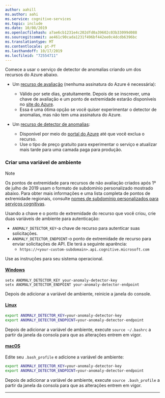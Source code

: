 ```yaml
---
author: aahill
ms.author: aahi
ms.service: cognitive-services
ms.topic: include
ms.date: 10/08/2019
ms.openlocfilehash: a7ae6cb1231e4c202dfd0a39602c03b33099d088
ms.sourcegitcommit: ae461c90cada1231f496bf442ee0c4dcdb6396bc
ms.translationtype: MT
ms.contentlocale: pt-PT
ms.lasthandoff: 10/17/2019
ms.locfileid: "72554711"
---
```

Comece a usar o serviço de detector de anomalias criando um dos recursos do Azure abaixo.

* Um [recurso de avaliação](https://azure.microsoft.com/try/cognitive-services/#decision) (nenhuma assinatura do Azure é necessária): 
    * Válido por sete dias, gratuitamente. Depois de se inscrever, uma chave de avaliação e um ponto de extremidade estarão disponíveis no [site do Azure](https://azure.microsoft.com/try/cognitive-services/my-apis/). 
    * Essa é uma ótima opção se você quiser experimentar o detector de anomalias, mas não tem uma assinatura do Azure.

* Um [recurso de detector de anomalias](https://ms.portal.azure.com/#create/Microsoft.CognitiveServicesAnomalyDetector):
    * Disponível por meio do [portal do Azure](https://ms.portal.azure.com#blade/HubsExtension/BrowseResourceGroupBlade) até que você exclua o recurso.
    * Use o tipo de preço gratuito para experimentar o serviço e atualizar mais tarde para uma camada paga para produção.

### <a name="create-an-environment-variable"></a>Criar uma variável de ambiente

>[!NOTE]
> Os pontos de extremidade para recursos de não avaliação criados após 1º de julho de 2019 usam o formato de subdomínio personalizado mostrado abaixo. Para obter mais informações e uma lista completa de pontos de extremidade regionais, consulte [nomes de subdomínio personalizados para serviços cognitivas](https://docs.microsoft.com/azure/cognitive-services/cognitive-services-custom-subdomains). 

Usando a chave e o ponto de extremidade do recurso que você criou, crie duas variáveis de ambiente para autenticação:

* `ANOMALY_DETECTOR_KEY`-a chave de recurso para autenticar suas solicitações.
* `ANOMALY_DETECTOR_ENDPOINT`-o ponto de extremidade de recurso para enviar solicitações de API. Ele terá a seguinte aparência: 
  * `https://<your-custom-subdomain>.api.cognitive.microsoft.com` 

Use as instruções para seu sistema operacional.

#### <a name="windowstabwindows"></a>[Windows](#tab/windows)

```console
setx ANOMALY_DETECTOR_KEY your-anomaly-detector-key
setx ANOMALY_DETECTOR_ENDPOINT your-anomaly-detector-endpoint
```

Depois de adicionar a variável de ambiente, reinicie a janela do console.

#### <a name="linuxtablinux"></a>[Linux](#tab/linux)

```bash
export ANOMALY_DETECTOR_KEY=your-anomaly-detector-key
export ANOMALY_DETECTOR_ENDPOINT=your-anomaly-detector-endpoint
```

Depois de adicionar a variável de ambiente, execute `source ~/.bashrc` a partir da janela da consola para que as alterações entrem em vigor.

#### <a name="macostabunix"></a>[macOS](#tab/unix)

Edite seu `.bash_profile` e adicione a variável de ambiente:

```bash
export ANOMALY_DETECTOR_KEY=your-anomaly-detector-key
export ANOMALY_DETECTOR_ENDPOINT=your-anomaly-detector-endpoint
```

Depois de adicionar a variável de ambiente, execute `source .bash_profile` a partir da janela da consola para que as alterações entrem em vigor.

***